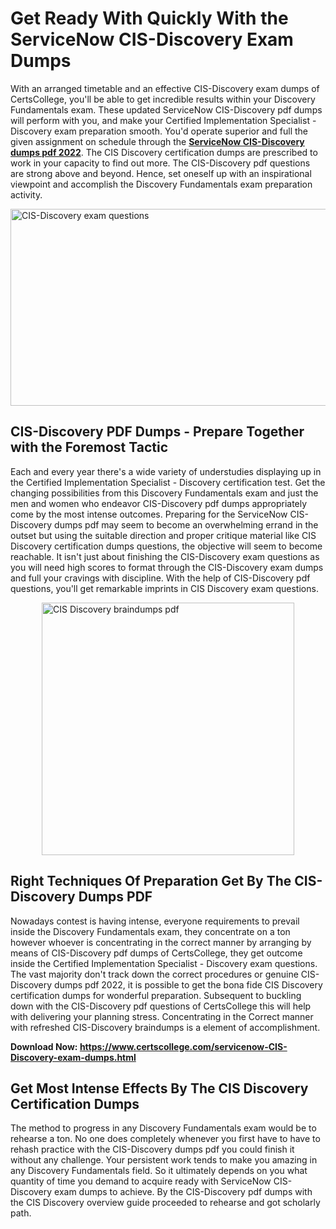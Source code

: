 <h1><strong>Get Ready With Quickly With the ServiceNow CIS-Discovery Exam Dumps&nbsp;</strong></h1>
<p><span style="font-weight: 400;">With an arranged timetable and an effective  CIS-Discovery exam dumps of CertsCollege, you'll be able to get incredible results within your Discovery Fundamentals exam. These updated ServiceNow CIS-Discovery pdf dumps will perform with you, and make your Certified Implementation Specialist - Discovery exam preparation smooth. You'd operate superior and full the given assignment on schedule through the <strong><a href="https://www.certscollege.com/servicenow-CIS-Discovery-exam-dumps.html">ServiceNow CIS-Discovery dumps pdf 2022</a></strong>. The CIS Discovery certification dumps are prescribed to work in your capacity to find out more. The  CIS-Discovery pdf questions are strong above and beyond. Hence, set oneself up with an inspirational viewpoint and accomplish the Discovery Fundamentals exam preparation activity.&nbsp;</span></p>
<p><span style="font-weight: 400;"><img style="display: block; margin-left: auto; margin-right: auto;" src="https://i.ibb.co/CPDK3ps/Yellow-and-Blue-Initiative-Blog-Banner.png" alt="CIS-Discovery exam questions" width="559" height="315" /></span></p>
<h2><strong>CIS-Discovery PDF Dumps - Prepare Together with the Foremost Tactic</strong></h2>
<p><span style="font-weight: 400;">Each and every year there's a wide variety of understudies displaying up in the Certified Implementation Specialist - Discovery certification test. Get the changing possibilities from this Discovery Fundamentals exam and just the men and women who endeavor CIS-Discovery pdf dumps appropriately come by the most intense outcomes. Preparing for the ServiceNow CIS-Discovery dumps pdf may seem to become an overwhelming errand in the outset but using the suitable direction and proper critique material like CIS Discovery certification dumps questions, the objective will seem to become reachable. It isn't just about finishing the CIS-Discovery exam questions as you will need high scores to format through the CIS-Discovery exam dumps and full your cravings with discipline. With the help of CIS-Discovery pdf questions, you'll get remarkable imprints in CIS Discovery exam questions.</span></p>
<p><span style="font-weight: 400;"><a href="https://tinyurl.com/2y8pyyr5"><img style="display: block; margin-left: auto; margin-right: auto;" src="https://i.ibb.co/9tMrhdY/Teacher-Appreciation-Invitation.png" alt="CIS Discovery braindumps pdf " width="404" height="404" /></a></span></p>
<h2><strong>Right Techniques Of Preparation Get By The CIS-Discovery Dumps PDF</strong></h2>
<p><span style="font-weight: 400;">Nowadays contest is having intense, everyone requirements to prevail inside the Discovery Fundamentals exam, they concentrate on a ton however whoever is concentrating in the correct manner by arranging by means of CIS-Discovery pdf dumps of CertsCollege, they get outcome inside the Certified Implementation Specialist - Discovery exam questions. The vast majority don't track down the correct procedures or genuine CIS-Discovery dumps pdf 2022, it is possible to get the bona fide CIS Discovery certification dumps for wonderful preparation. Subsequent to buckling down with the  CIS-Discovery pdf questions of CertsCollege this will help with delivering your planning stress. Concentrating in the Correct manner with refreshed CIS-Discovery braindumps is a element of accomplishment.</span></p>
<p><span style="font-weight: 400;"><strong>Download Now: <a href="https://www.certscollege.com/servicenow-CIS-Discovery-exam-dumps.html">https://www.certscollege.com/servicenow-CIS-Discovery-exam-dumps.html</a></strong></span></p>
<h2><strong>Get Most Intense Effects By The CIS Discovery Certification Dumps</strong></h2>
<p><span style="font-weight: 400;">The method to progress in any Discovery Fundamentals exam would be to rehearse a ton. No one does completely whenever you first have to have to rehash practice with the CIS-Discovery dumps pdf you could finish it without any challenge. Your persistent work tends to make you amazing in any Discovery Fundamentals field. So it ultimately depends on you what quantity of time you demand to acquire ready with ServiceNow CIS-Discovery exam dumps to achieve. By the CIS-Discovery pdf dumps with the CIS Discovery overview guide proceeded to rehearse and got scholarly path.</span></p>
